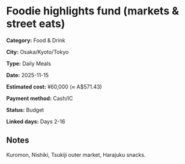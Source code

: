 # Foodie highlights fund (markets & street eats)

**Category:** Food & Drink

**City:** Osaka/Kyoto/Tokyo

**Type:** Daily Meals

**Date:** 2025-11-15

**Estimated cost:** ¥60,000 (≈ A$571.43)

**Payment method:** Cash/IC

**Status:** Budget

**Linked days:** Days 2-16

## Notes
Kuromon, Nishiki, Tsukiji outer market, Harajuku snacks.
